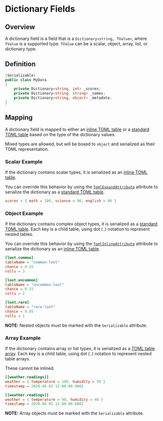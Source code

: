 # Dictionary Fields

## Overview

A dictionary field is a field that is a `Dictionary<string, TValue>`, where `TValue` is a supported type.
`TValue` can be a scalar, object, array, list, or dictionary type.

## Definition

```csharp
[Serializable]
public class MyData
{
    private Dictionary<string, int> _scores;
    private Dictionary<string, string> _names;
    private Dictionary<string, object> _metadata;
}
```

## Mapping

A dictionary field is mapped to either an [inline TOML table](https://toml.io/en/v1.0.0#inline-table) or a [standard TOML table](https://toml.io/en/v1.0.0#table) based on the type of the dictionary values.

Mixed types are allowed, but will be boxed to `object` and serialized as their TOML representation.

### Scalar Example

If the dictionary contains scalar types, it is serialized as an [inline TOML table](https://toml.io/en/v1.0.0#inline-table).

You can override this behavior by using the [`TomlExpandAttribute`](../attributes/toml-expand-attribute.md) attribute to serialize the dictionary as a [standard TOML table](https://toml.io/en/v1.0.0#table).

```toml
scores = { math = 100, science = 90, english = 80 }
```

### Object Example

If the dictionary contains complex object types, it is serialized as a [standard TOML table](https://toml.io/en/v1.0.0#table).
Each key is a child table, using dot (`.`) notation to represent nested tables.

You can override this behavior by using the [`TomlInlineAttribute`](../attributes/toml-inline-attribute.md) attribute to serialize the dictionary as an [inline TOML table](https://toml.io/en/v1.0.0#inline-table).

```toml
[loot.common]
tableName = "common-loot"
chance = 0.25
rolls = 3

[loot.uncommon]
tableName = "uncommon-loot"
chance = 0.15
rolls = 2

[loot.rare]
tableName = "rare-loot"
chance = 0.05
rolls = 1
```

**NOTE:** Nested objects must be marked with the `Serializable` attribute.

### Array Example

If the dictionary contains array or list types, it is serialized as a [TOML table array](https://toml.io/en/v1.0.0#array-of-tables).
Each key is a child table, using dot (`.`) notation to represent nested table arrays.

These cannot be inlined.

```toml
[[weather.readings]]
weather = { temperature = 100, humidity = 50 }
timestamp = 2020-06-02 12:00:00.000Z

[[weather.readings]]
weather = { temperature = 90, humidity = 40 }
timestamp = 2020-06-01 12:00:00.000Z
```

**NOTE:** Array objects must be marked with the `Serializable` attribute.